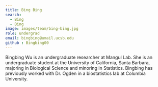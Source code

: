 ```yaml
---
title: Bing Bing
search:
  - Bing
  - Bing
image: images/team/bing-bing.jpg
role: undergrad
email: bingbing@umail.ucsb.edu
github : Bingbing00
---
```


Bingbing Wu is an undergraduate researcher at Mangul Lab. She is an undergraduate student at the University of California, Santa Barbara, majoring in Biological Science and minoring in Statistics. Bingbing has previously worked with Dr. Ogden in a biostatistics lab at Columbia University.
